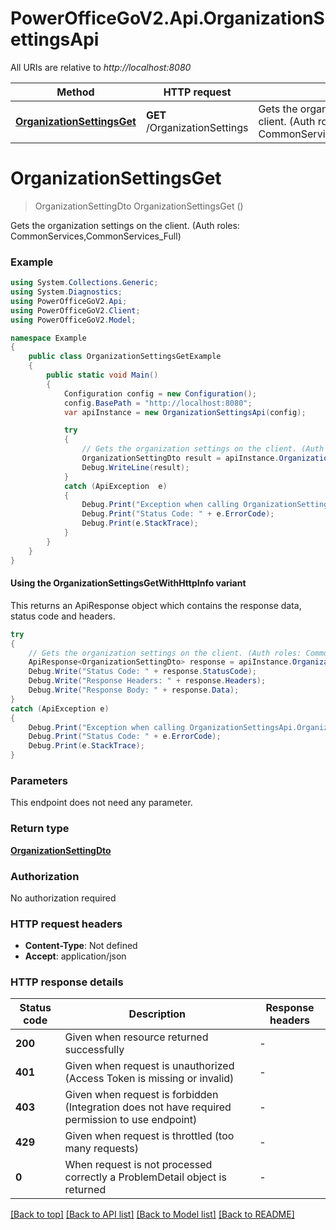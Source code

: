 # PowerOfficeGoV2.Api.OrganizationSettingsApi

All URIs are relative to *http://localhost:8080*

| Method | HTTP request | Description |
|--------|--------------|-------------|
| [**OrganizationSettingsGet**](OrganizationSettingsApi.md#organizationsettingsget) | **GET** /OrganizationSettings | Gets the organization settings on the client. (Auth roles: CommonServices,CommonServices_Full) |

<a id="organizationsettingsget"></a>
# **OrganizationSettingsGet**
> OrganizationSettingDto OrganizationSettingsGet ()

Gets the organization settings on the client. (Auth roles: CommonServices,CommonServices_Full)

### Example
```csharp
using System.Collections.Generic;
using System.Diagnostics;
using PowerOfficeGoV2.Api;
using PowerOfficeGoV2.Client;
using PowerOfficeGoV2.Model;

namespace Example
{
    public class OrganizationSettingsGetExample
    {
        public static void Main()
        {
            Configuration config = new Configuration();
            config.BasePath = "http://localhost:8080";
            var apiInstance = new OrganizationSettingsApi(config);

            try
            {
                // Gets the organization settings on the client. (Auth roles: CommonServices,CommonServices_Full)
                OrganizationSettingDto result = apiInstance.OrganizationSettingsGet();
                Debug.WriteLine(result);
            }
            catch (ApiException  e)
            {
                Debug.Print("Exception when calling OrganizationSettingsApi.OrganizationSettingsGet: " + e.Message);
                Debug.Print("Status Code: " + e.ErrorCode);
                Debug.Print(e.StackTrace);
            }
        }
    }
}
```

#### Using the OrganizationSettingsGetWithHttpInfo variant
This returns an ApiResponse object which contains the response data, status code and headers.

```csharp
try
{
    // Gets the organization settings on the client. (Auth roles: CommonServices,CommonServices_Full)
    ApiResponse<OrganizationSettingDto> response = apiInstance.OrganizationSettingsGetWithHttpInfo();
    Debug.Write("Status Code: " + response.StatusCode);
    Debug.Write("Response Headers: " + response.Headers);
    Debug.Write("Response Body: " + response.Data);
}
catch (ApiException e)
{
    Debug.Print("Exception when calling OrganizationSettingsApi.OrganizationSettingsGetWithHttpInfo: " + e.Message);
    Debug.Print("Status Code: " + e.ErrorCode);
    Debug.Print(e.StackTrace);
}
```

### Parameters
This endpoint does not need any parameter.
### Return type

[**OrganizationSettingDto**](OrganizationSettingDto.md)

### Authorization

No authorization required

### HTTP request headers

 - **Content-Type**: Not defined
 - **Accept**: application/json


### HTTP response details
| Status code | Description | Response headers |
|-------------|-------------|------------------|
| **200** | Given when resource returned successfully |  -  |
| **401** | Given when request is unauthorized (Access Token is missing or invalid) |  -  |
| **403** | Given when request is forbidden (Integration does not have required permission to use endpoint) |  -  |
| **429** | Given when request is throttled (too many requests) |  -  |
| **0** | When request is not processed correctly a ProblemDetail object is returned |  -  |

[[Back to top]](#) [[Back to API list]](../../README.md#documentation-for-api-endpoints) [[Back to Model list]](../../README.md#documentation-for-models) [[Back to README]](../../README.md)


